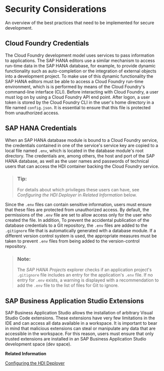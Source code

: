 <!-- loio0e96265f0e6a453896bcd4d9038f3661 -->

# Security Considerations

An overview of the best practices that need to be implemented for secure development.



<a name="loio0e96265f0e6a453896bcd4d9038f3661__section_nn2_2xy_mpb"/>

## Cloud Foundry Credentials

The Cloud Foundry development model uses services to pass information to applications. The SAP HANA editors use a similar mechanism to access run-time data in the SAP HANA database, for example, to provide dynamic functionality such as auto-completion or the integration of external objects into a development project. To make use of this dynamic functionality the SAP HANA editors must be able to access a Cloud Foundry run-time environment, which is is performed by means of the Cloud Foundry's command-line interface \(CLI\). Before interacting with Cloud Foundry, a user must log on by using a Cloud Foundry API end point. After logon, a user token is stored by the Cloud Foundry CLI in the user's home directory in a file named `config.json`. It is essential to ensure that this file is protected from unauthorized access.



<a name="loio0e96265f0e6a453896bcd4d9038f3661__section_tl5_fxy_mpb"/>

## SAP HANA Credentials

When an SAP HANA database module is bound to a Cloud Foundry service, the credentials contained in one of the service's service key are copied to a local file named `.env`, which is located in the database module's root directory. The credentials are, among others, the host and port of the SAP HANA database, as well as the user names and passwords of technical users that can access the HDI container backing the Cloud Foundry service.

> ### Tip:  
> For details about which privileges these users can have, see *Configuring the HDI Deployer* in *Related Information* below.

Since the `.env` files can contain sensitive information, users must ensure that these files are protected from unauthorized access. By default, the permissions of the `.env` file are set to allow access only for the user who created the file. In addition, To prevent the accidental publication of the database credentials to a Git repository, the `.env` files are added to the `.gitignore` file that is automatically generated with a database module. If a different version control system is used, the appropriate measures must be taken to prevent `.env` files from being added to the version-control repository.

> ### Note:  
> The *SAP HANA Projects* explorer checks if an application project's `.gitignore` file includes an entry for the application's `.env` file. If no entry for `.env` exists, a warning is displayed with a recommendation to add the `.env` file to the list of files for Git to ignore.



<a name="loio0e96265f0e6a453896bcd4d9038f3661__section_wv4_gxy_mpb"/>

## SAP Business Application Studio Extensions

SAP Business Application Studio allows the installation of arbitrary Visual Studio Code extensions. These extensions have very few limitations in the IDE and can access all data available in a workspace. It is important to bear in mind that malicious extensions can steal or manipulate any data that are accessible in the workspace. For this reason, users must ensure that only trusted extensions are installed in an SAP Business Application Studio development space \(dev space\).

**Related Information**  


[Configuring the HDI Deployer](../040-HANA-Cloud-DB-Dev-Persistence-Model/configuring-the-hdi-deployer-d5bf65e.md "Set up and use the Node.js-based HDI Deployer in Cloud Foundry.")

